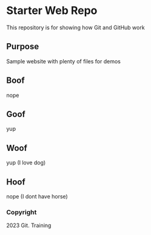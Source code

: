 # Starter Web Repo

This repository is for showing how Git and GitHub work

## Purpose

Sample website with plenty of files for demos

## Boof
nope
## Goof
yup
## Woof
yup (I love dog)
## Hoof
nope (I dont have horse)


### Copyright

2023 Git. Training
